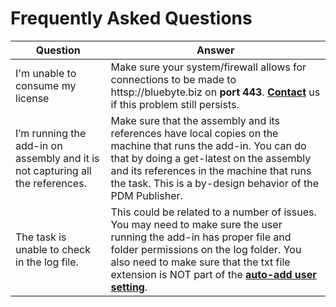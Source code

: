 
# Frequently Asked Questions

|Question|Answer|
|---|---|
|I'm unable to consume my license|Make sure your system/firewall allows for connections to be made to httsp://bluebyte.biz on **port 443**. **[Contact](https://bluebyte.biz/contact/)** us if this problem still persists.|
|I’m running the add-in on assembly and it is not capturing all the references.|Make sure that the assembly and its references have local copies on the machine that runs the add-in. You can do that by doing a get-latest on the assembly and its references in the machine that runs the task. This is a by-design behavior of the PDM Publisher.|
|The task is unable to check in the log file.|This could be related to a number of issues. You may need to make sure the user running the add-in has proper file and folder permissions on the log folder. You also need to make sure that the txt file extension is NOT part of the **[auto-add user setting](https://help.solidworks.com/2017/english/enterprisepdm/admin/idd_page_file_adding.htm)**.|